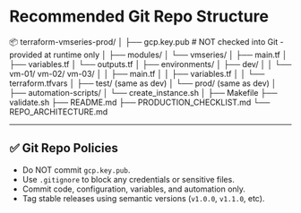 
# Recommended Git Repo Structure

📦 terraform-vmseries-prod/
│
├── gcp.key.pub              # NOT checked into Git - provided at runtime only
│
├── modules/
│   └── vmseries/
│       ├── main.tf
│       ├── variables.tf
│       └── outputs.tf
│
├── environments/
│   ├── dev/
│   │   └── vm-01/ vm-02/ vm-03/
│   │       ├── main.tf
│   │       ├── variables.tf
│   │       └── terraform.tfvars
│   ├── test/ (same as dev)
│   └── prod/ (same as dev)
│
├── automation-scripts/
│   └── create_instance.sh
│
├── Makefile
├── validate.sh
├── README.md
├── PRODUCTION_CHECKLIST.md
└── REPO_ARCHITECTURE.md

---

## ✅ Git Repo Policies

- Do NOT commit `gcp.key.pub`.
- Use `.gitignore` to block any credentials or sensitive files.
- Commit code, configuration, variables, and automation only.
- Tag stable releases using semantic versions (`v1.0.0`, `v1.1.0`, etc).

